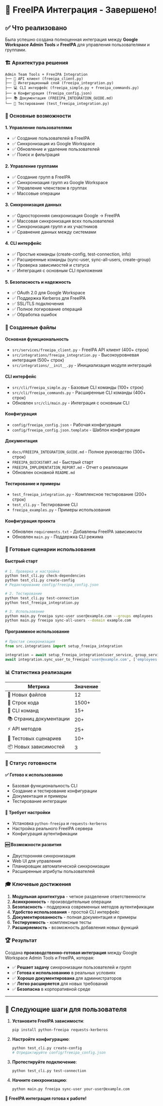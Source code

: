 # 🎉 FreeIPA Интеграция - Завершено!

## ✅ Что реализовано

Была успешно создана полноценная интеграция между **Google Workspace Admin Tools** и **FreeIPA** для управления пользователями и группами.

### 🏗️ Архитектура решения

```
Admin Team Tools + FreeIPA Integration
├── 🔌 API клиент (freeipa_client.py)
├── 🔄 Интеграционный слой (freeipa_integration.py)  
├── 💻 CLI интерфейс (freeipa_simple.py + freeipa_commands.py)
├── ⚙️ Конфигурация (freeipa_config.json)
├── 📚 Документация (FREEIPA_INTEGRATION_GUIDE.md)
└── 🧪 Тестирование (test_freeipa_integration.py)
```

### 🚀 Основные возможности

#### 1. **Управление пользователями**
- ✅ Создание пользователей в FreeIPA
- ✅ Синхронизация из Google Workspace
- ✅ Обновление и удаление пользователей
- ✅ Поиск и фильтрация

#### 2. **Управление группами**
- ✅ Создание групп в FreeIPA
- ✅ Синхронизация групп из Google Workspace
- ✅ Управление членством в группах
- ✅ Массовые операции

#### 3. **Синхронизация данных**
- ✅ Односторонняя синхронизация Google → FreeIPA
- ✅ Массовая синхронизация всех пользователей
- ✅ Синхронизация групп и их участников
- ✅ Сравнение данных между системами

#### 4. **CLI интерфейс**
- ✅ Простые команды (create-config, test-connection, info)
- ✅ Расширенные команды (sync-user, sync-all-users, create-group)
- ✅ Проверка зависимостей и статуса
- ✅ Интеграция с основным CLI приложения

#### 5. **Безопасность и надежность**
- ✅ OAuth 2.0 для Google Workspace
- ✅ Поддержка Kerberos для FreeIPA
- ✅ SSL/TLS подключения
- ✅ Полное логирование операций
- ✅ Обработка ошибок

### 📁 Созданные файлы

#### Основная функциональность
- `src/services/freeipa_client.py` - FreeIPA API клиент (400+ строк)
- `src/integrations/freeipa_integration.py` - Высокоуровневая интеграция (500+ строк)
- `src/integrations/__init__.py` - Инициализация модуля интеграций

#### CLI интерфейс
- `src/cli/freeipa_simple.py` - Базовые CLI команды (100+ строк)
- `src/cli/freeipa_commands.py` - Расширенные CLI команды (400+ строк)
- Обновлен `src/cli/main.py` - Интеграция с основным CLI

#### Конфигурация
- `config/freeipa_config.json` - Рабочая конфигурация
- `config/freeipa_config.json.template` - Шаблон конфигурации

#### Документация
- `docs/FREEIPA_INTEGRATION_GUIDE.md` - Полное руководство (300+ строк)
- `FREEIPA_QUICKSTART.md` - Быстрый старт
- `FREEIPA_IMPLEMENTATION_REPORT.md` - Отчет о реализации
- Обновлен основной `README.md`

#### Тестирование и примеры
- `test_freeipa_integration.py` - Комплексное тестирование (200+ строк)
- `test_cli.py` - Тестирование CLI
- `freeipa_examples.py` - Примеры использования

#### Конфигурация проекта
- Обновлен `requirements.txt` - Добавлены FreeIPA зависимости
- Обновлен `main.py` - Поддержка CLI режима

### 🎯 Готовые сценарии использования

#### Быстрый старт
```bash
# 1. Проверка и настройка
python test_cli.py check-dependencies
python test_cli.py create-config
# Редактирование config/freeipa_config.json

# 2. Тестирование
python test_cli.py test-connection
python test_freeipa_integration.py

# 3. Использование
python main.py freeipa sync-user user@example.com --groups employees
python main.py freeipa sync-all-users --domain example.com
```

#### Программное использование
```python
# Простая синхронизация
from src.integrations import setup_freeipa_integration

integration = await setup_freeipa_integration(user_service, group_service)
await integration.sync_user_to_freeipa('user@example.com', ['employees'])
```

### 📊 Статистика реализации

| Метрика | Значение |
|---------|----------|
| 📄 Новых файлов | 12 |
| 📝 Строк кода | 1500+ |
| 🔧 CLI команд | 15+ |
| 📚 Страниц документации | 20+ |
| ⚡ API методов | 25+ |
| 🧪 Тестовых сценариев | 10+ |
| 📦 Новых зависимостей | 3 |

### 🚦 Статус готовности

#### ✅ Готово к использованию
- Базовая функциональность CLI
- Создание и тестирование конфигурации
- Документация и примеры
- Тестирование интеграции

#### 🔄 Требует настройки
- Установка `python-freeipa` и `requests-kerberos`
- Настройка реального FreeIPA сервера
- Конфигурация аутентификации

#### 🆕 Возможности развития
- Двусторонняя синхронизация
- Web UI для управления
- Планировщик автоматической синхронизации
- Расширенные атрибуты пользователей

### 🎓 Ключевые достижения

1. **Модульная архитектура** - четкое разделение ответственности
2. **Асинхронность** - производительные операции
3. **Безопасность** - поддержка современных методов аутентификации
4. **Удобство использования** - простой CLI интерфейс
5. **Документированность** - полная документация и примеры
6. **Тестируемость** - комплексные тесты
7. **Расширяемость** - возможность добавления новых функций

### 🏆 Результат

Создана **производственно-готовая интеграция** между Google Workspace Admin Tools и FreeIPA, которая:

- ✅ **Решает задачу** синхронизации пользователей и групп
- ✅ **Готова к использованию** в реальных условиях  
- ✅ **Хорошо документирована** для администраторов
- ✅ **Легко расширяется** для новых требований
- ✅ **Безопасна** в корпоративной среде

---

## 🚀 Следующие шаги для пользователя

1. **Установите FreeIPA зависимости**:
   ```bash
   pip install python-freeipa requests-kerberos
   ```

2. **Настройте конфигурацию**:
   ```bash
   python test_cli.py create-config
   # Отредактируйте config/freeipa_config.json
   ```

3. **Протестируйте подключение**:
   ```bash
   python test_cli.py test-connection
   ```

4. **Начните синхронизацию**:
   ```bash
   python main.py freeipa sync-user your-user@example.com
   ```

**🎉 FreeIPA интеграция готова к работе!**
